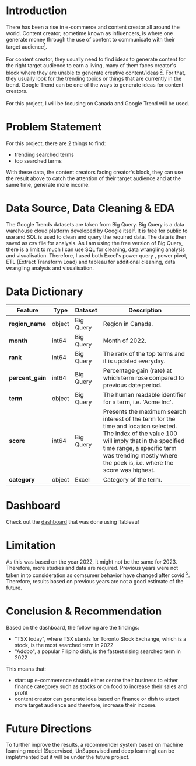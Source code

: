 # Introduction

There has been a rise in e-commerce and content creator all around the world. Content creator, sometime known as influencers, is where one generate money through the use of content to communicate with their target audience<a href="https://www.adobe.com/express/learn/blog/content-creator#:~:text=A%20content%20creator%20is%20someone,earn%20revenue%20through%20your%20efforts." target="_blank"><sup>1</sup></a>. 
<br><br>
For content creator, they usually need to find ideas to generate content for the right target audience to earn a living, many of them faces creator's block where they are unable to generate creative content/ideas <a href="https://www.freepik.com/blog/improve-creativity-beat-creators-block/#:~:text=Just%20like%20writer's%20block%2C%20creator's,the%20patience%20for%20creator's%20block." target="_blank"><sup>2<sup></a>.
For that, they usually look for the trending topics or things that are currently in the trend. Google Trend can be one of the ways to generate ideas for content creators. 
<br><br>
For this project, I will be focusing on Canada and Google Trend will be used.


# Problem Statement

For this project, there are 2 things to find: 
- trending searched terms
- top searched terms

With these data, the content creators facing creator's block, they can use the result above to catch the attention of their target audience and at the same time, generate more income.


# Data Source, Data Cleaning & EDA

The Google Trends datasets are taken from Big Query. Big Query is a data warehouse cloud platform developed by Google itself. It is free for public to use and SQL is used to clean and query the required data. The data is then saved as csv file for analysis. As I am using the free version of Big Query, there is a limit to much I can use SQL for cleaning, data wrangling analysis and visualisation. Therefore, I used both Excel's power query , power pivot, ETL (Extract Transform Load) and tableau for additional cleaning, data wrangling analysis and visualisation.

# Data Dictionary

|Feature|Type|Dataset|Description|
|---|---|---|---|
|**region_name**|object|Big Query|Region in Canada.| 
|**month**|int64|Big Query|Month of 2022.| 
|**rank**|int64|Big Query|The rank of the top terms and it is updated everyday.| 
|**percent_gain**|int64|Big Query|Percentage gain (rate) at which term rose compared to previous date period.| 
|**term**|object|Big Query|The human readable identifier for a term, i.e. 'Acme Inc'.| 
|**score**|int64|Big Query|Presents the maximum search interest of the term for the time and location selected. The index of the value 100 will imply that in the specified time range, a specific term was trending mostly where the peek is, i.e. where the score was highest.| 
|**category**|object|Excel|Category of the term.| 
 


# Dashboard

Check out the <a href="https://public.tableau.com/app/profile/jimmy5898/viz/GoggleTrendsinCanada2022/Dashboard">dashboard</a> that was done using Tableau!


# Limitation

As this was based on the year 2022, it might not be the same for 2023. Therefore, more studies and data are required. Previous years were not taken in to consideration as comsumer behavior have changed after covid <a href="https://www.mckinsey.com/industries/paper-forest-products-and-packaging/our-insights/beyond-covid-19-the-new-consumer-behavior-is-sticking-in-the-tissue-industry." target="_blank"><sup>5<sup></a>. Therefore, results based on previous years are not a good estimate of the future.


# Conclusion & Recommendation

Based on the dashboard, the following are the findings:
- "TSX today", where TSX stands for Toronto Stock Exchange, which is a stock, is the most searched term in 2022 
- "Adobo", a popular Filipino dish, is the fastest rising searched term in 2022

This means that:
- start up e-commerence should either centre their business to either finance categorey such as stocks or on food to increase their sales and profit
- content creator can generate idea based on finance or dish to attact more target audience and therefore, increase their income.


# Future Directions

To further improve the results, a recommender system based on machine learning model (Supervised, UnSupervised and deep learning) can be impletmented but it will be under the future project.
